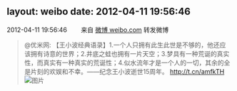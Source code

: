 layout: weibo
date: 2012-04-11 19:56:46
---
<meta name="referrer" content="no-referrer" />

2012-04-11 19:56:46  &nbsp;&nbsp;&nbsp;&nbsp;&nbsp;&nbsp; 来自 <a href="http://weibo.com/" rel="nofollow">微博 weibo.com</a>
转发微博
>  @优米网: 【王小波经典语录】1.一个人只拥有此生此世是不够的，他还应该拥有诗意的世界；2.井底之蛙也拥有一片天空；3.梦具有一种荒诞的真实性，而真实有一种真实的荒诞性；4.似水流年才是一个人的一切，其余的全是片刻的欢娱和不幸。——纪念王小波逝世15周年。 http://t.cn/amfkTH  ​​​
>  ![图片](https://ww3.sinaimg.cn/large/6601ce85jw1drvxb6ypzij.jpg)
